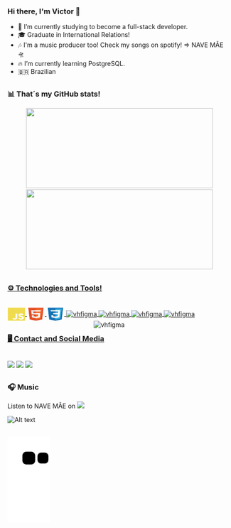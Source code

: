 ### Hi there, I'm Victor 👋


- 🌱 I’m currently studying to become a full-stack developer.
- 🎓 Graduate in International Relations!
- 🎶 I'm a music producer too! Check my songs on spotify! => NAVE MÃE 🛸
- 🔥 I’m currently learning PostgreSQL.
- 🇧🇷 Brazilian

##

### 📊 That´s my GitHub stats!

<div align="center">
  <a href="https://github.com/vvictorfonseca">
  <img height="180em"  width = "420em" src="https://github-readme-stats.vercel.app/api?username=vvictorfonseca&show_icons=true&theme=synthwave&include_all_commits=true&count_private=true"/>
  <img height="180em"  width = "420em" src="https://github-readme-stats.vercel.app/api/top-langs/?username=vvictorfonseca&layout=compact&langs_count=7&theme=dracula"/>
</div>

##
  
### ⚙ Technologies and Tools!

<div style="display: inline_block"><br>
  <img align="center" alt="vhs" height="30" width="40" src="https://raw.githubusercontent.com/devicons/devicon/master/icons/javascript/javascript-plain.svg">
  <img align="center" alt="vhTML" height="30" width="40" src="https://raw.githubusercontent.com/devicons/devicon/master/icons/html5/html5-original.svg">
  <img align="center" alt="vhjs"height="30" width="40" src="https://raw.githubusercontent.com/devicons/devicon/master/icons/css3/css3-original.svg">
  <img align="center" alt="vhfigma" height="30" width="40" src="https://cdn.jsdelivr.net/gh/devicons/devicon/icons/figma/figma-original.svg" />
  <img align="center" alt="vhfigma" height="30" width="40" src="https://cdn.jsdelivr.net/gh/devicons/devicon/icons/trello/trello-plain.svg" />
  <img align="center" alt="vhfigma" height="30" width="40" src="https://icongr.am/devicon/react-original-wordmark.svg?size=57&color=currentColor" />
  <img align="center" alt="vhfigma" height="55" width="55" src="https://icongr.am/devicon/nodejs-original-wordmark.svg?size=128&color=currentColor" />
  <img align="right" alt="vhfigma" width="310em" src="https://c.tenor.com/GfSX-u7VGM4AAAAC/coding.gif"/>
</div>
 
##
  
### 🖥 Contact and Social Media

  <div style="display: inline_block"><br>
    <a href="https://www.instagram.com/vvictorfonseca/" target="_blank"><img src="https://img.shields.io/badge/-Instagram-%23E4405F?style=for-the-badge&logo=instagram&logoColor=white" target="_blank"></a>
     <a href="https://www.linkedin.com/in/victor-hugo-fonseca-725827232/" target="_blank"><img src="https://img.shields.io/badge/-LinkedIn-%230077B5?style=for-the-badge&logo=linkedin&logoColor=white" target="_blank"></a> 
    <a href = "mailto:vvictor.h.fonseca@gmail.com"><img src="https://img.shields.io/badge/-Gmail-%23333?style=for-the-badge&logo=gmail&logoColor=white" target="_blank"></a>
  </div>

##
  
### 🎧 Music
  
Listen to NAVE MÃE on <a href = "https://open.spotify.com/artist/3C8DoOi5SypwXYUNQ6YnK8?si=Z6U0wI4fS--A-r5QNINkQg" target="_blank"><img src="https://img.shields.io/badge/Spotify-1ED760?&style=for-the-badge&logo=spotify&logoColor=white" target="_blank"></a>
  
![Alt text](https://spotify-recently-played-readme.vercel.app/api?user=vvictorfonseca1)
  
##
  
![Snake animation](https://github.com/vvictorfonseca/vvictorfonseca/blob/output/github-contribution-grid-snake.svg)

  








